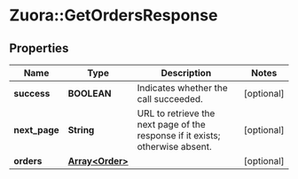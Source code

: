 # Zuora::GetOrdersResponse

## Properties
Name | Type | Description | Notes
------------ | ------------- | ------------- | -------------
**success** | **BOOLEAN** | Indicates whether the call succeeded. | [optional] 
**next_page** | **String** | URL to retrieve the next page of the response if it exists; otherwise absent.  | [optional] 
**orders** | [**Array&lt;Order&gt;**](Order.md) |  | [optional] 


